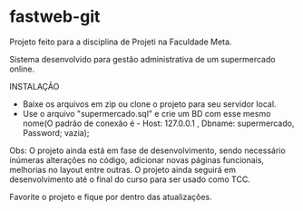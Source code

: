 # fastweb-git

Projeto feito para a disciplina de Projeti na Faculdade Meta.

Sistema desenvolvido para gestão administrativa de um supermercado online.

INSTALAÇÃO

- Baixe os arquivos em zip ou clone o projeto para seu servidor local. 
- Use o arquivo "supermercado.sql" e crie um BD com esse mesmo nome(O padrão de conexão é - Host: 127.0.0.1 , Dbname: supermercado, Password; vazia);


Obs: O projeto ainda está em fase de desenvolvimento, sendo necessário inúmeras alterações no código, adicionar novas páginas funcionais, melhorias no layout entre outras. O projeto ainda seguirá em desenvolvimento até o final do curso para ser usado como TCC.


 Favorite o projeto e fique por dentro das atualizações.
